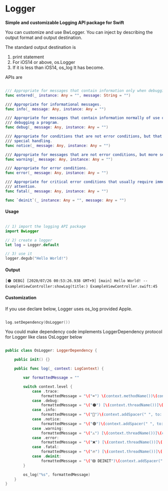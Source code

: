 # Logger

**Simple and customizable Logging API package for Swift**

You can customize and use BwLogger. You can inject by describing the output format and output destination.

The standard output destination is
1) print statement
2) For iOS14 or above, os.Logger
3) If it is less than iOS14, os_log
It has become.

APIs are

```swift

/// Appropriate for messages that contain information only when debugging a program.
func entered(_ instance: Any = "", message: String = "")

/// Appropriate for informational messages.
func info(_ message: Any, instance: Any = "")

/// Appropriate for messages that contain information normally of use only when
/// debugging a program.
func debug(_ message: Any, instance: Any = "")

/// Appropriate for conditions that are not error conditions, but that may require
/// special handling.
func notice(_ message: Any, instance: Any = "")

/// Appropriate for messages that are not error conditions, but more severe than
func warning(_ message: Any, instance: Any = "")

/// Appropriate for error conditions.
func error(_ message: Any, instance: Any = "")

/// Appropriate for critical error conditions that usually require immediate
/// attention.
func fatal(_ message: Any, instance: Any = "")

func `deinit`(_ instance: Any = "", message: Any = "")

```

#### Usage

```swift

// 1) import the logging API package
import BwLogger

// 2) create a logger
let log = Logger.default

// 3) use it
logger.degub("Hello World!")

```

#### Output

```
[🟠 DEBG] [2020/07/26 00:53:26.938 GMT+9] [main] Hello World! -- ExampleViewController:showLog(title:) ExampleViewController.swift:45
```

#### Customization

If you use declare below, Logger uses os_log provided Apple.

```swift

log.setDependency(OsLogger())

```

You could make dependency code implements LoggerDependency protocol for Logger like class OsLogger below

```swift

public class OsLogger: LoggerDependency {

    public init() {}

    public func log(_ context: LogContext) {

        var formattedMessage = ""

        switch context.level {
            case .trace:
                formattedMessage = "\("➡️") \(context.methodName())\(context.addSpacer(" -- ", to: context.message))"
            case .debug:
                formattedMessage = "\("🟠") [\(context.threadName())]\(context.message) -- \(context.lineInfo())"
            case .info:
                formattedMessage = "\("🔵")\(context.addSpacer(" ", to: context.message)) -- \(context.lineInfo())"
            case .notice:
                formattedMessage = "\("🟢")\(context.addSpacer(" ", to: context.message)) -- \(context.lineInfo())"
            case .warning:
                formattedMessage = "\("⚠️") [\(context.threadName())]\(context.addSpacer(" ", to: context.message)) -- \(context.lineInfo())"
            case .error:
                formattedMessage = "\("❌") [\(context.threadName())]\(context.addSpacer(" ", to: context.message)) -- \(context.lineInfo())"
            case .fatal:
                formattedMessage = "\("🔥") [\(context.threadName())]\(context.addSpacer(" ", to: context.message)) -- \(context.lineInfo())"
            case .deinit:
                formattedMessage = "\("❎ DEINIT")\(context.addSpacer(" ", to: context.message)) -- \(context.lineInfo())"
        }

        os_log("%s", formattedMessage)
    }
}

```
